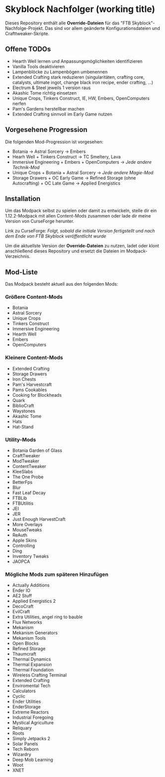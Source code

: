 # Skyblock Nachfolger (working title)

Dieses Repository enthält alle **Override-Dateien** für das "FTB Skyblock"-Nachfolge-Projekt. Das sind vor allem geänderte Konfigurationsdateien und Crafttweaker-Skripte.

## Offene TODOs

- Hearth Well lernen und Anpassungsmöglichkeiten identifizieren
- Vanilla Tools deaktivieren
- Lampenblöcke zu Lampenbögen umbenennen
- Extended Crafting stark reduzieren (singularitäten, crafting core, catalysts, ultimate ingot, change black iron recipe, ender crafting, ...)
- Electrum & Steel jeweils 1 version raus
- Akashic Tome richtig einsetzen
- Unique Crops, Tinkers Construct, IE, HW, Embers, OpenComputers nerfen
- Pam's Gardens herstellbar machen
- Extended Crafting sinnvoll im Early Game nutzen

## Vorgesehene Progression

Die folgenden Mod-Progression ist vorgesehen:

- Botania -> Astral Sorcery -> Embers
- Hearh Well + Tinkers Construct -> TC Smeltery, Lava
- Immersive Engineering + Embers + OpenComputers -> *Jede andere Technik-Mod*
- Unique Crops + Botania + Astral Sorcery -> *Jede andere Magie-Mod*
- Storage Drawers + OC Early Game -> Refined Storage (ohne Autocrafting) + OC Late Game -> Applied Energistics

## Installation

Um das Modpack selbst zu spielen oder damit zu entwickeln, stelle dir ein 1.12.2-Modpack mit allen Content-Mods zusammen oder lade dir meine Version von CurseForge herunter.

Link zu CurseForge: *Folgt, sobald die initiale Version fertigstellt und nach dem Ende von FTB Skyblock veröffentlicht wurde*

Um die aktuellste Version der **Override-Dateien** zu nutzen, ladet oder klont anschließend dieses Repository und ersetzt die Dateien im Modpack-Verzeichnis.

## Mod-Liste

Das Modpack besteht aktuell aus den folgenden Mods:

### Größere Content-Mods

- Botania
- Astral Sorcery
- Unique Crops
- Tinkers Construct
- Immersive Engineering
- Hearth Well
- Embers
- OpenComputers

### Kleinere Content-Mods

- Extended Crafting
- Storage Drawers
- Iron Chests
- Pam's Harvestcraft
- Pams Cookables
- Cooking for Blockheads
- Quark 
- BiblioCraft
- Waystones
- Akashic Tome
- Hats
- Hat-Stand

### Utility-Mods

- Botania Garden of Glass
- CraftTweaker
- ModTweaker
- ContentTweaker
- KleeSlabs
- The One Probe
- BetterFps
- Blur
- Fast Leaf Decay
- FTBLib
- FTBUtilitis
- JEI
- JER
- Just Enough HarvestCraft
- More Overlays
- MouseTweaks
- ReAuth
- Apple Skins 
- Controlling
- Ding
- Inventory Tweaks
- JAOPCA

### Mögliche Mods zum späteren Hinzufügen

- Actually Additions
- Ender IO
- AE2 Stuff
- Applied Energistics 2
- DecoCraft
- EvilCraft
- Extra Utilities, angel ring to bauble
- Flux Networks
- Mekanism
- Mekanism Generators
- Mekanism Tools
- Open Blocks
- Refined Storage
- Thaumcraft
- Thermal Dynamics
- Thermal Expansion
- Thermal Foundation
- Wireless Crafting Terminal
- Extended Crafting
- Enviromental Tech
- Calculators
- Cyclic
- Ender Utilities
- EnderStorage
- Extreme Reactors
- Industrial Foregoing
- Mystical Agriculture
- Reliquary
- Roots
- Simply Jetpacks 2
- Solar Panels
- Tech Reborn
- Wizardry
- Deep Mob Learning
- Woot
- XNET